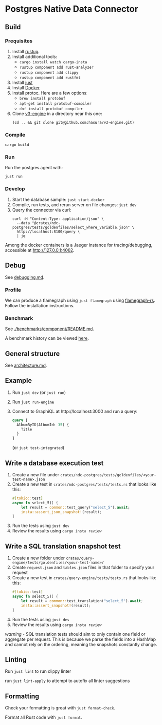 # Postgres Native Data Connector

## Build

### Prequisites

1. Install [rustup](https://www.rust-lang.org/tools/install).
2. Install additional tools:
    - `cargo install watch cargo-insta`
    - `rustup component add rust-analyzer`
    - `rustup component add clippy`
    - `rustup component add rustfmt`
3. Install [just](https://github.com/casey/just)
4. Install [Docker](https://www.docker.com/)
5. Install protoc. Here are a few options:
    - `brew install protobuf`
    - `apt-get install protobuf-compiler`
    - `dnf install protobuf-compiler`
6. Clone [v3-engine](https://github.com/hasura/v3-engine) in a directory near this one:
   ```
   (cd .. && git clone git@github.com:hasura/v3-engine.git)
   ```

### Compile

```
cargo build
```

### Run

Run the postgres agent with:

```
just run
```

### Develop

1. Start the database sample: `just start-docker`
2. Compile, run tests, and rerun server on file changes: `just dev`
3. Query the connector via curl:
   ```
   curl -H "Content-Type: application/json" \
     --data "@crates/ndc-postgres/tests/goldenfiles/select_where_variable.json" \
	 http://localhost:8100/query \
	 | jq
   ```

Among the docker containers is a Jaeger instance for tracing/debugging, accessible at http://127.0.0.1:4002.

## Debug

See [debugging.md](./debugging.md).

### Profile

We can produce a flamegraph using `just flamegraph` using [flamegraph-rs](https://github.com/flamegraph-rs/flamegraph). Follow the installation instructions.

### Benchmark

See [./benchmarks/component/README.md](./benchmarks/component/README.md).

A benchmark history can be viewed [here](https://hasura.github.io/postgres-ndc/dev/bench).

## General structure

See [architecture.md](./architecture.md).

## Example

1. Run `just dev` (or `just run`)
2. Run `just run-engine`
3. Connect to GraphiQL at http://localhost:3000 and run a query:

   ```graphql
   query {
     AlbumByID(AlbumId: 35) {
       Title
     }
   }
   ```
   (or `just test-integrated`)

## Write a database execution test

1. Create a new file under `crates/ndc-postgres/tests/goldenfiles/<your-test-name>.json`
2. Create a new test in `crates/ndc-postgres/tests/tests.rs` that looks like this:
   ```rs
   #[tokio::test]
   async fn select_5() {
       let result = common::test_query("select_5").await;
       insta::assert_json_snapshot!(result);
   }
   ```
3. Run the tests using `just dev`
4. Review the results using `cargo insta review`

## Write a SQL translation snapshot test

1. Create a new folder under `crates/query-engine/tests/goldenfiles/<your-test-name>/`
2. Create `request.json` and `tables.json` files in that folder to specify your
   request
3. Create a new test in `crates/query-engine/tests/tests.rs` that looks like this:
   ```rs
   #[tokio::test]
   async fn select_5() {
       let result = common::test_translation("select_5").await;
       insta::assert_snapshot!(result);
   }
   ```
4. Run the tests using `just dev`
5. Review the results using `cargo insta review`

*warning* - SQL translation tests should aim to only contain one field or aggregate per
request. This is because we parse the fields into a HashMap and cannot rely on
the ordering, meaning the snapshots constantly change.

## Linting

Run `just lint` to run clippy linter

run `just lint-apply` to attempt to autofix all linter suggestions

## Formatting

Check your formatting is great with `just format-check`.

Format all Rust code with `just format`.

